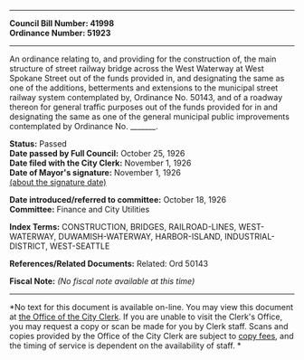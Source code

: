* * * * *  
  
**Council Bill Number: [](#h0)[](#h2)41998**   
**Ordinance Number: 51923**  
  
* * * * *  
  
An ordinance relating to, and providing for the construction of, the main structure of street railway bridge across the West Waterway at West Spokane Street out of the funds provided in, and designating the same as one of the additions, betterments and extensions to the municipal street railway system contemplated by, Ordinance No. 50143, and of a roadway thereon for general traffic purposes out of the funds provided for in and designating the same as one of the general municipal public improvements contemplated by Ordinance No. \_\_\_\_\_\_\_.  
  
**Status:** Passed   
**Date passed by Full Council:** October 25, 1926   
**Date filed with the City Clerk:** November 1, 1926   
**Date of Mayor's signature:** November 1, 1926   
[(about the signature date)](/~public/approvaldate.htm)   
  
  
**Date introduced/referred to committee:** October 18, 1926   
**Committee:** Finance and City Utilities   
  
**Index Terms:** CONSTRUCTION, BRIDGES, RAILROAD-LINES, WEST-WATERWAY, DUWAMISH-WATERWAY, HARBOR-ISLAND, INDUSTRIAL-DISTRICT, WEST-SEATTLE  
  
**References/Related Documents:** Related: Ord 50143  
  
**Fiscal Note:** *(No fiscal note available at this time)*  
  
* * * * *  
  
*No text for this document is available on-line. You may view this document at [the Office of the City Clerk](http://www.seattle.gov/leg/clerk/contactUs.htm). If you are unable to visit the Clerk's Office, you may request a copy or scan be made for you by Clerk staff. Scans and copies provided by the Office of the City Clerk are subject to [copy fees](http://clerk.seattle.gov/~public/clerkfees.htm), and the timing of service is dependent on the availability of staff. *  
  
  
